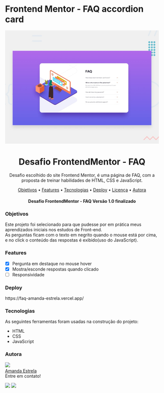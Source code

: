 # Frontend Mentor - FAQ accordion card

![Design preview for the FAQ accordion card coding challenge](./design/desktop-preview.jpg)


<h1 align="center">Desafio FrontendMentor - FAQ</h1>

<p align="center">Desafio escolhido do site Frontend Mentor, é uma página de FAQ, com a proposta de treinar habilidades de HTML, CSS e JavaScript.</p>

<p align="center">
 <a href="#objetivos">Objetivos</a> •
 <a href="#features">Features</a> • 
 <a href="#tecnologias">Tecnologias</a> • 
 <a href="#deploy">Deploy</a> •
 <a href="#licenc-a">Licença</a> • 
 <a href="#autora">Autora</a>
</p>

<h4 align="center"> 
 Desafio FrontendMentor - FAQ Versão 1.0 finalizado  
</h4>

### Objetivos

Este projeto foi selecionado para que pudesse por em prática meus aprendizados iniciais nos estudos de Front-end. <br>As perguntas ficam com o texto em negrito quando o mouse está por cima, e no click o conteúdo das respostas é exibido(uso do JavaScript).

### Features

- [x] Pergunta em destaque no mouse hover
- [x] Mostra/esconde respostas quando clicado
- [ ] Responsividade

### Deploy

<p>
  https://faq-amanda-estrela.vercel.app/
</p>



### Tecnologias

As seguintes ferramentas foram usadas na construção do projeto:

- HTML
- CSS
- JavaScript


### Autora

<img width=150px src="https://github.com/amanda-estrela.png"><br>
[Amanda Estrela](https://github.com/amanda-estrela)<br>
Entre em contato!

 
  <a href = "mailto:efernandes.amanda@gmail.com"><img src="https://img.shields.io/badge/-Gmail-%23333?style=for-the-badge&logo=gmail&logoColor=white" target="_blank"></a>
  <a href="https://www.linkedin.com/in/amandaestrela" target="_blank"><img src="https://img.shields.io/badge/-LinkedIn-%230077B5?style=for-the-badge&logo=linkedin&logoColor=white" target="_blank"></a> 


